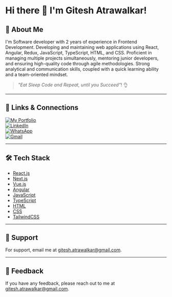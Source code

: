 # Hi there 👋 I'm Gitesh Atrawalkar!

## 🚀 About Me
I'm Software developer with 2 years of experience in Frontend Development. Developing and maintaining web applications using React, Angular, Redux, JavaScript, TypeScript, HTML, and CSS. Proficient in managing multiple projects simultaneously, mentoring junior developers, and ensuring high-quality code through agile methodologies. Strong analytical and communication skills, coupled with a quick learning ability and a team-oriented mindset.

> *"Eat Sleep Code and Repeat, until you Succeed"*! 👌

---

## 🔗 Links & Connections

[![My Portfolio](https://img.shields.io/badge/My%20Portfolio-black?style=for-the-badge)](https://your-portfolio-link.com)  
[![LinkedIn](https://img.shields.io/badge/LinkedIn-blue?style=for-the-badge&logo=linkedin)](https://linkedin.com/in/gitesh-atrawalkar)  
[![WhatsApp](https://img.shields.io/badge/WhatsApp-green?style=for-the-badge&logo=whatsapp)](https://wa.me/your-number)  
[![Gmail](https://img.shields.io/badge/Gmail-red?style=for-the-badge&logo=gmail)](mailto:gitesh.atrawalkar@gmail.com)

---

## 🛠 Tech Stack

- [React.js](https://reactjs.org/)
- [Next.js](https://nextjs.org/)
- [Vue.js](https://vuejs.org/)
- [Angular](https://angular.io/)
- [JavaScript](https://developer.mozilla.org/en-US/docs/Web/JavaScript)
- [TypeScript](https://www.typescriptlang.org/)
- [HTML](https://developer.mozilla.org/en-US/docs/Web/HTML)
- [CSS](https://developer.mozilla.org/en-US/docs/Web/CSS)
- [TailwindCSS](https://tailwindcss.com/)

---

## 📧 Support

For support, email me at [gitesh.atrawalkar@gmail.com](mailto:gitesh.atrawalkar@gmail.com).

---

## 💬 Feedback

If you have any feedback, please reach out to me at [gitesh.atrawalkar@gmail.com](mailto:gitesh.atrawalkar@gmail.com).
<!--
**gitesh-atrawalkar/gitesh-atrawalkar** is a ✨ _special_ ✨ repository because its `README.md` (this file) appears on your GitHub profile.

Here are some ideas to get you started:

- 🔭 I’m currently working on ...
- 🌱 I’m currently learning ...
- 👯 I’m looking to collaborate on ...
- 🤔 I’m looking for help with ...
- 💬 Ask me about ...
- 📫 How to reach me: ...
- 😄 Pronouns: ...
- ⚡ Fun fact: ...
-->
